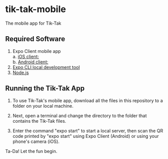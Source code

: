 # tik-tak-mobile
The mobile app for Tik-Tak

## Required Software
1. Expo Client mobile app <br>
  a. [iOS client:](https://apps.apple.com/app/apple-store/id982107779)<br>
  b. [Android client:](https://play.google.com/store/apps/details?id=host.exp.exponent&referrer=www)
2. [Expo CLI local development tool](https://docs.expo.io/get-started/installation/) 
2. [Node.js](https://nodejs.org/en/)

## Running the Tik-Tak App

1) To use Tik-Tak's mobile app, download all the files in this repository to a folder on your local machine. 

2) Next, open a terminal and change the directory to the folder that contains the Tik-Tak files.  

3) Enter the command "expo start" to start a local server, then scan the QR code printed by "expo start" using Expo Client (Android) or using your phone's camera (iOS). 

Ta-Da! Let the fun begin. 
